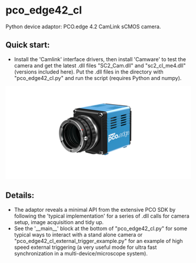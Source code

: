 # pco_edge42_cl
Python device adaptor: PCO.edge 4.2 CamLink sCMOS camera.
## Quick start:
- Install the 'Camlink' interface drivers, then install 'Camware' to test the camera and get the latest
.dll files "SC2_Cam.dll" and "sc2_cl_me4.dll" (versions included here). Put the .dll files in the 
directory with "pco_edge42_cl.py" and run the script (requires Python and numpy).

![social_preview](https://github.com/amsikking/pco_edge42_cl/blob/main/social_preview.png)

## Details:
- The adaptor reveals a minimal API from the extensive PCO SDK by following the 'typical implementation'
for a series of .dll calls for camera setup, image acquisition and tidy up.
- See the '\_\_main__' block at the bottom of "pco_edge42_cl.py" for some typical ways to interact with a
stand alone camera or "pco_edge42_cl_external_trigger_example.py" for an example of high speed external
triggering (a very useful mode for ultra fast synchronization in a multi-device/microscope system).
